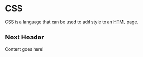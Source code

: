 # CSS

CSS is a language that can be used to add style to an [HTML](/wiki/HTML) page. 

## Next Header
Content goes here!